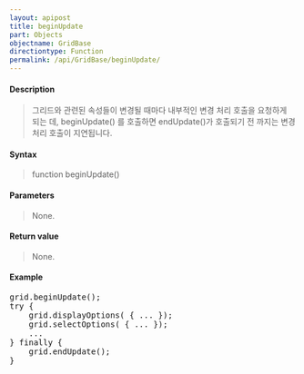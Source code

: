 ```yaml
---
layout: apipost
title: beginUpdate
part: Objects
objectname: GridBase
directiontype: Function
permalink: /api/GridBase/beginUpdate/
---
```



#### Description

> 그리드와 관련된 속성들이 변경될 때마다 내부적인 변경 처리 호출을 요청하게 되는 데, 
> beginUpdate() 를 호출하면 endUpdate()가 호출되기 전 까지는 변경 처리 호출이 지연됩니다.

#### Syntax

> function beginUpdate()

#### Parameters

> None.

#### Return value

> None.

#### Example

<pre class="prettyprint">
grid.beginUpdate();
try {
    grid.displayOptions( { ... });
    grid.selectOptions( { ... });
    ...
} finally {
    grid.endUpdate();
}

</pre>





